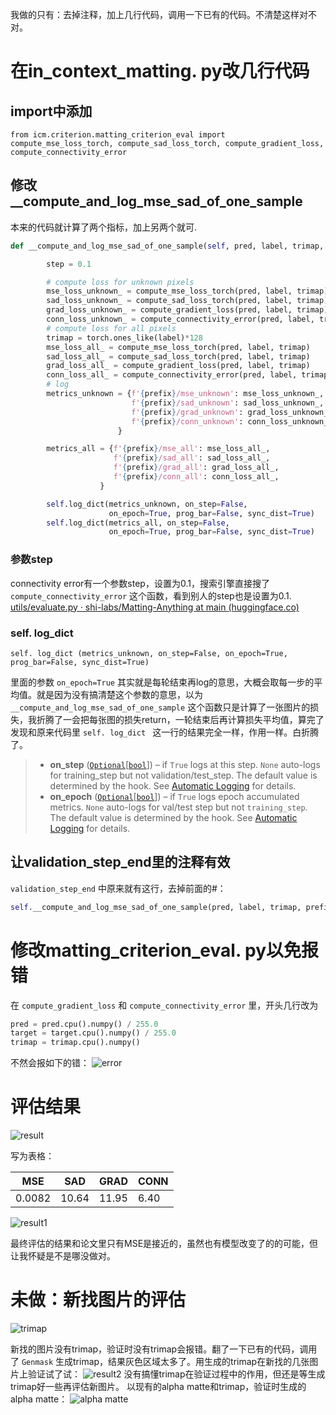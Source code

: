我做的只有：去掉注释，加上几行代码，调用一下已有的代码。不清楚这样对不对。
# 在in_context_matting. py改几行代码
## import中添加
`from icm.criterion.matting_criterion_eval import compute_mse_loss_torch, compute_sad_loss_torch, compute_gradient_loss, compute_connectivity_error`

## 修改__compute_and_log_mse_sad_of_one_sample
本来的代码就计算了两个指标，加上另两个就可.
```python
def __compute_and_log_mse_sad_of_one_sample(self, pred, label, trimap, prefix="val"):

        step = 0.1

        # compute loss for unknown pixels
        mse_loss_unknown_ = compute_mse_loss_torch(pred, label, trimap)
        sad_loss_unknown_ = compute_sad_loss_torch(pred, label, trimap)
        grad_loss_unknown_ = compute_gradient_loss(pred, label, trimap)
        conn_loss_unknown_ = compute_connectivity_error(pred, label, trimap, step)
        # compute loss for all pixels
        trimap = torch.ones_like(label)*128
        mse_loss_all_ = compute_mse_loss_torch(pred, label, trimap)
        sad_loss_all_ = compute_sad_loss_torch(pred, label, trimap)
        grad_loss_all_ = compute_gradient_loss(pred, label, trimap)
        conn_loss_all_ = compute_connectivity_error(pred, label, trimap, step)
        # log
        metrics_unknown = {f'{prefix}/mse_unknown': mse_loss_unknown_,
                           f'{prefix}/sad_unknown': sad_loss_unknown_,
                           f'{prefix}/grad_unknown': grad_loss_unknown_,
                           f'{prefix}/conn_unknown': conn_loss_unknown_,     
                        }

        metrics_all = {f'{prefix}/mse_all': mse_loss_all_,
                       f'{prefix}/sad_all': sad_loss_all_,
                       f'{prefix}/grad_all': grad_loss_all_,
                       f'{prefix}/conn_all': conn_loss_all_,    
                    }

        self.log_dict(metrics_unknown, on_step=False,
                      on_epoch=True, prog_bar=False, sync_dist=True)
        self.log_dict(metrics_all, on_step=False,
                      on_epoch=True, prog_bar=False, sync_dist=True)
```
### 参数step
connectivity error有一个参数step，设置为0.1，搜索引擎直接搜了 `compute_connectivity_error` 这个函数，看到别人的step也是设置为0.1.
[utils/evaluate.py · shi-labs/Matting-Anything at main (huggingface.co)](https://huggingface.co/spaces/shi-labs/Matting-Anything/blob/main/utils/evaluate.py)

### self. log_dict 
`self. log_dict (metrics_unknown, on_step=False, on_epoch=True, prog_bar=False, sync_dist=True)`

里面的参数 `on_epoch=True` 其实就是每轮结束再log的意思，大概会取每一步的平均值。就是因为没有搞清楚这个参数的意思，以为 `__compute_and_log_mse_sad_of_one_sample` 这个函数只是计算了一张图片的损失，我折腾了一会把每张图的损失return，一轮结束后再计算损失平均值，算完了发现和原来代码里 `self. log_dict ` 这一行的结果完全一样，作用一样。白折腾了。

>- **on_step**[](https://lightning.ai/docs/pytorch/stable/api/lightning.pytorch.core.LightningModule.html#lightning.pytorch.core.LightningModule.log_dict.params.on_step) ([`Optional`]( https://docs.python.org/3/library/typing.html#typing.Optional "(in Python v3.12)")[[`bool`]( https://docs.python.org/3/library/functions.html#bool "(in Python v3.12)")]) – if `True` logs at this step. `None` auto-logs for training_step but not validation/test_step. The default value is determined by the hook. See [Automatic Logging](https://lightning.ai/docs/pytorch/stable/extensions/logging.html#automatic-logging) for details.
>- **on_epoch**[](https://lightning.ai/docs/pytorch/stable/api/lightning.pytorch.core.LightningModule.html#lightning.pytorch.core.LightningModule.log_dict.params.on_epoch) ([`Optional`]( https://docs.python.org/3/library/typing.html#typing.Optional " (in Python v3.12)")[[`bool`]( https://docs.python.org/3/library/functions.html#bool " (in Python v3.12)")]) – if `True` logs epoch accumulated metrics. `None` auto-logs for val/test step but not `training_step`. The default value is determined by the hook. See [Automatic Logging](https://lightning.ai/docs/pytorch/stable/extensions/logging.html#automatic-logging) for details.

## 让validation_step_end里的注释有效
 `validation_step_end` 中原来就有这行，去掉前面的#：
```python
self.__compute_and_log_mse_sad_of_one_sample(pred, label, trimap, prefix="val")
```  

# 修改matting_criterion_eval. py以免报错
在 `compute_gradient_loss` 和 `compute_connectivity_error` 里，开头几行改为
```python
pred = pred.cpu().numpy() / 255.0
target = target.cpu().numpy() / 255.0
trimap = trimap.cpu().numpy()
```
不然会报如下的错：
![error](./frostyganache_读代码笔记/image/error.png)


# 评估结果
![result](./frostyganache_读代码笔记/image/result.png)

写为表格：

| MSE    | SAD   | GRAD  | CONN |
| ------ | ----- | ----- | ---- |
| 0.0082 | 10.64 | 11.95 | 6.40 |

![result1](./frostyganache_读代码笔记/image/result1.png)

最终评估的结果和论文里只有MSE是接近的，虽然也有模型改变了的的可能，但让我怀疑是不是哪没做对。
# 未做：新找图片的评估
![trimap](./frostyganache_读代码笔记/image/trimap.png)

新找的图片没有trimap，验证时没有trimap会报错。翻了一下已有的代码，调用了 `Genmask` 生成trimap，结果灰色区域太多了。用生成的trimap在新找的几张图片上验证试了试：
![result2](./frostyganache_读代码笔记/image/result2.png)
没有搞懂trimap在验证过程中的作用，但还是等生成trimap好一些再评估新图片。
以现有的alpha matte和trimap，验证时生成的alpha matte：
![alpha matte](./frostyganache_读代码笔记/image/1718272848494.png)
